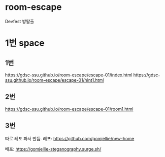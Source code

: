 # room-escape

Devfest 방탈출

# 1번 space

## 1번
https://gdsc-ssu.github.io/room-escape/escape-01/index.html
https://gdsc-ssu.github.io/room-escape/escape-01/hint1.html

## 2번
https://gdsc-ssu.github.io/room-escape/escape-01/room1.html

## 3번

따로 레포 파서 만듬.
레포: https://github.com/gomjellie/new-home

배포: https://gomjellie-steganography.surge.sh/

